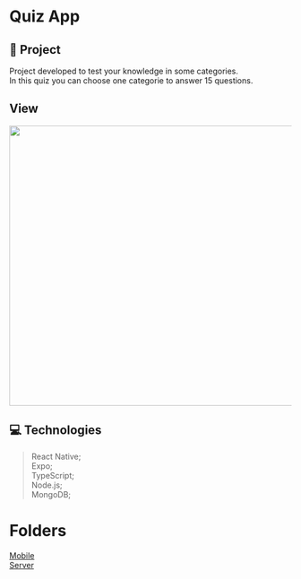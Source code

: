# Quiz App      

## 🚀 Project 
  Project developed to test your knowledge in some categories. <br />
  In this quiz you can choose one categorie to answer 15 questions. 
  
## View
<img src="https://github.com/GabrielBrotas/quiz-app/blob/main/mobile/src/assets/quiz.gif" width="800px" height="500px" />

## 💻 Technologies
  > React Native; <br />
  > Expo; <br />
  > TypeScript; <br />
  > Node.js; <br />
  > MongoDB; <br />

# Folders
  <a href="https://github.com/GabrielBrotas/quiz-app/tree/main/mobile">Mobile</a> <br />
  <a href="https://github.com/GabrielBrotas/quiz-app/tree/main/server">Server</a> <br />
